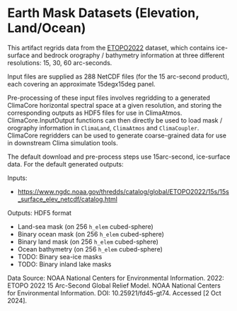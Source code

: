 # Earth Mask Datasets (Elevation, Land/Ocean)

This artifact regrids data from the [ETOPO2022](https://www.ncei.noaa.gov/products/etopo-global-relief-model) dataset, which contains ice-surface and bedrock orography / bathymetry information 
at three different resolutions: 15, 30, 60 arc-seconds. 

Input files are supplied as 288 NetCDF files (for the 15 arc-second product), 
each covering an approximate 15degx15deg panel.

Pre-processing of these input files involves regridding to a generated ClimaCore
horizontal spectral space at a given resolution, and storing the corresponding 
outputs as HDF5 files for use in ClimaAtmos. ClimaCore.InputOutput functions can
then directly be used to load mask / orography information in `ClimaLand`, `ClimaAtmos`
and `ClimaCoupler`. ClimaCore regridders can be used to generate coarse-grained data
for use in downstream Clima simulation tools.

The default download and pre-process steps use 15arc-second, ice-surface data.
For the default generated outputs: 

Inputs: 
- https://www.ngdc.noaa.gov/thredds/catalog/global/ETOPO2022/15s/15s_surface_elev_netcdf/catalog.html

Outputs: 
HDF5 format
- Land-sea mask (on 256 `h_elem` cubed-sphere)
- Binary ocean mask (on 256 `h_elem` cubed-sphere)
- Binary land mask (on 256 `h_elem` cubed-sphere)
- Ocean bathymetry (on 256 `h_elem` cubed-sphere)
- TODO: Binary sea-ice masks
- TODO: Binary inland lake masks

Data Source: 
NOAA National Centers for Environmental Information. 2022: ETOPO 2022 15 Arc-Second Global Relief Model. NOAA National Centers for Environmental Information. DOI: 10.25921/fd45-gt74. Accessed [2 Oct 2024].
